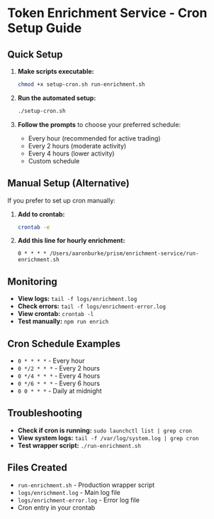 # Token Enrichment Service - Cron Setup Guide

## Quick Setup

1. **Make scripts executable:**
   ```bash
   chmod +x setup-cron.sh run-enrichment.sh
   ```

2. **Run the automated setup:**
   ```bash
   ./setup-cron.sh
   ```

3. **Follow the prompts** to choose your preferred schedule:
   - Every hour (recommended for active trading)
   - Every 2 hours (moderate activity)
   - Every 4 hours (lower activity)
   - Custom schedule

## Manual Setup (Alternative)

If you prefer to set up cron manually:

1. **Add to crontab:**
   ```bash
   crontab -e
   ```

2. **Add this line for hourly enrichment:**
   ```
   0 * * * * /Users/aaronburke/prism/enrichment-service/run-enrichment.sh
   ```

## Monitoring

- **View logs:** `tail -f logs/enrichment.log`
- **Check errors:** `tail -f logs/enrichment-error.log`
- **View crontab:** `crontab -l`
- **Test manually:** `npm run enrich`

## Cron Schedule Examples

- `0 * * * *` - Every hour
- `0 */2 * * *` - Every 2 hours
- `0 */4 * * *` - Every 4 hours
- `0 */6 * * *` - Every 6 hours
- `0 0 * * *` - Daily at midnight

## Troubleshooting

- **Check if cron is running:** `sudo launchctl list | grep cron`
- **View system logs:** `tail -f /var/log/system.log | grep cron`
- **Test wrapper script:** `./run-enrichment.sh`

## Files Created

- `run-enrichment.sh` - Production wrapper script
- `logs/enrichment.log` - Main log file
- `logs/enrichment-error.log` - Error log file
- Cron entry in your crontab 